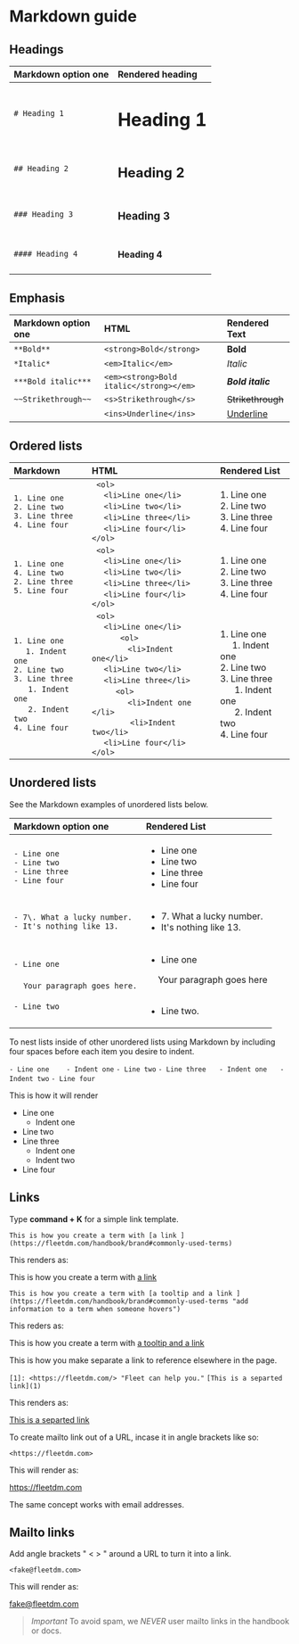 # Markdown guide

## Headings



| Markdown option one | Rendered heading |
|:--------------------|:-----------------------------|
| `# Heading 1` | <h1>Heading 1</h1> |
| `## Heading 2` | <h2>Heading 2</h2> |
| `### Heading 3` | <h3>Heading 3</h3> |
| `#### Heading 4` | <h4>Heading 4</h4> |

## Emphasis

| Markdown option one | HTML | Rendered Text |
|:--------------------|:-----------------------------|:-----------------------------|
| `**Bold**` | ```<strong>Bold</strong> ``` | <strong>Bold</strong> |
| `*Italic*` |  ```<em>Italic</em> ``` | <em>Italic</em> |
| `***Bold italic***` | ```<em><strong>Bold italic</strong></em> ``` | <em><strong>Bold italic</strong></em> |
| `~~Strikethrough~~` | ```<s>Strikethrough</s> ``` | <s>Strikethrough</s> |
|  | `<ins>Underline</ins>` | <ins>Underline</ins> |


## Ordered lists

| Markdown | HTML | Rendered List |
|:-------------  |:---------------------------|:-----------------------------|
| `1. Line one`  <br> `2. Line two`  <br> `3. Line three ` <br> `4. Line four`   |``` <ol>```<br>&nbsp;&nbsp;&nbsp;&nbsp;&nbsp;```<li>Line one</li>``` <br>&nbsp;&nbsp;&nbsp;&nbsp;&nbsp;```<li>Line two</li>``` <br>&nbsp;&nbsp;&nbsp;&nbsp;&nbsp;```<li>Line three</li>```  <br>&nbsp;&nbsp;&nbsp;&nbsp;&nbsp;```<li>Line four</li>``` <br> ```</ol>``` | 1. Line one  <br> 2. Line two  <br> 3. Line three  <br> 4. Line four|
| `1. Line one` <br> `4. Line two` <br> `2. Line three` <br> `5. Line four`| ``` <ol>```<br>&nbsp;&nbsp;&nbsp;&nbsp;&nbsp;```<li>Line one</li>``` <br>&nbsp;&nbsp;&nbsp;&nbsp;&nbsp;```<li>Line two</li>``` <br>&nbsp;&nbsp;&nbsp;&nbsp;&nbsp;```<li>Line three</li>``` <br>&nbsp;&nbsp;&nbsp;&nbsp;&nbsp;```<li>Line four</li>``` <br> ```</ol>``` | 1. Line one  <br> 2. Line two  <br> 3. Line three  <br> 4. Line four |
| `1. Line one` <br>&nbsp;&nbsp;&nbsp;&nbsp;&nbsp;`1. Indent one` <br> `2. Line two`  <br> `3. Line three` <br>&nbsp;&nbsp;&nbsp;&nbsp;&nbsp; `1. Indent one`<br>&nbsp;&nbsp;&nbsp;&nbsp;&nbsp; `2. Indent two` <br> `4. Line four`   |``` <ol>```<br>&nbsp;&nbsp;&nbsp;&nbsp;&nbsp;```<li>Line one</li>``` <br>&nbsp;&nbsp;&nbsp;&nbsp;&nbsp;&nbsp;&nbsp;&nbsp;&nbsp;&nbsp;``` <ol>``` <br>&nbsp;&nbsp;&nbsp;&nbsp;&nbsp;&nbsp;&nbsp;&nbsp;&nbsp;&nbsp;&nbsp;&nbsp;&nbsp;&nbsp;&nbsp;```<li>Indent one</li>```<br>&nbsp;&nbsp;&nbsp;&nbsp;&nbsp;```<li>Line two</li>``` <br>&nbsp;&nbsp;&nbsp;&nbsp;&nbsp;```<li>Line three</li>```<br>&nbsp;&nbsp;&nbsp;&nbsp;&nbsp;&nbsp;&nbsp;&nbsp;&nbsp;&nbsp;```<ol>```<br>&nbsp;&nbsp;&nbsp;&nbsp;&nbsp;&nbsp;&nbsp;&nbsp;&nbsp;&nbsp;&nbsp;&nbsp;&nbsp;&nbsp;&nbsp;```<li>Indent one </li>```<br>&nbsp;&nbsp;&nbsp;&nbsp;&nbsp;&nbsp;&nbsp;&nbsp;&nbsp;&nbsp;&nbsp;&nbsp;&nbsp;&nbsp;&nbsp; ```<li>Indent two</li>```<br>&nbsp;&nbsp;&nbsp;&nbsp;&nbsp;```<li>Line four</li>``` <br> ```</ol>``` | 1. Line one<br>&nbsp;&nbsp;&nbsp;&nbsp;&nbsp;1. Indent one <br> 2. Line two  <br> 3. Line three <br>&nbsp;&nbsp;&nbsp;&nbsp;&nbsp; 1. Indent one<br>&nbsp;&nbsp;&nbsp;&nbsp;&nbsp; 2. Indent two <br> 4. Line four  |

## Unordered lists

See the Markdown examples of unordered lists below.

| Markdown option one | Rendered List&nbsp;&nbsp;&nbsp;&nbsp;&nbsp;&nbsp;&nbsp;&nbsp;&nbsp;&nbsp;&nbsp;&nbsp;&nbsp;&nbsp;&nbsp;&nbsp;&nbsp;&nbsp;&nbsp;&nbsp;|
|:-------------  |:--------------------------------------------|
| `- Line one`  <br> `- Line two`  <br> `- Line three ` <br> `- Line four` | <ul><li>Line one</li><li>Line two</li><li>Line three</li><li>Line four</li></ul> |
| `- 7\. What a lucky number.`  <br> `- It's nothing like 13.` |  <ul><li> 7\. What a lucky number.  </li><li> It's nothing like 13. </li></ul> |
|`- Line one`  <br><br> &nbsp;&nbsp;&nbsp;&nbsp;`Your paragraph goes here.`  <br><br>   `- Line two` | <ul><li> Line one  </li></ul> &nbsp;&nbsp;&nbsp;&nbsp; Your paragraph goes here <br> <br><ul><li> Line two. </li></ul> |


To nest lists inside of other unordered lists using Markdown by including four spaces before each item you desire to indent.

`- Line one `
   &nbsp;&nbsp;&nbsp;&nbsp; `- Indent one`
`- Line two`
`- Line three`
   &nbsp;&nbsp;&nbsp;&nbsp; `- Indent one`
  &nbsp;&nbsp;&nbsp;&nbsp;  `- Indent two`
`- Line four`

This is how it will render 

- Line one 
    - Indent one
- Line two
- Line three
    - Indent one
    - Indent two
- Line four

## Links

Type **command + K** for a simple link template. 

`This is how you create a term with [a link ](https://fleetdm.com/handbook/brand#commonly-used-terms)`

This renders as:

This is how you create a term with [a link ](https://fleetdm.com/handbook/brand#commonly-used-terms)

`This is how you create a term with [a tooltip and a link ](https://fleetdm.com/handbook/brand#commonly-used-terms "add information to a term when someone hovers")`

This reders as:

This is how you create a term with [a tooltip and a link ](https://fleetdm.com/handbook/brand#commonly-used-terms "add information to a term when someone hovers")

This is how you make separate a link to reference elsewhere in the page.

`[1]: <https://fleetdm.com/> "Fleet can help you."`
`[This is a separted link](1)`

This renders as:

[1]: <https://fleetdm.com/> "Fleet can help you."
[This is a separted link](1)

To create mailto link out of a URL, incase it in angle brackets like so:

`<https://fleetdm.com>`

This will render as: 

<https://fleetdm.com>

The same concept works with email addresses.

## Mailto links

Add angle brackets " < > " around a URL to turn it into a link.

`<fake@fleetdm.com>`

This will render as:

<fake@fleetdm.com>

> *Important* To avoid spam, we *NEVER* user mailto links in the handbook or docs.

<meta name="maintainedBy" value="mike-j-thomas">
<meta name="title" value="Markdown-guide">
